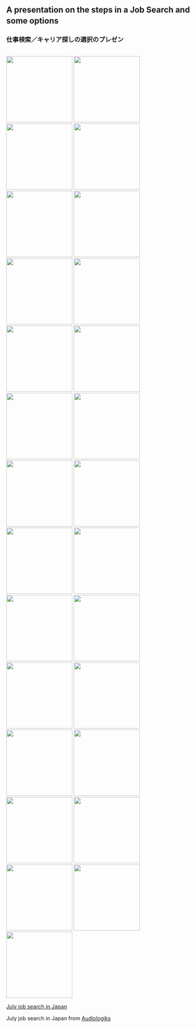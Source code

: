 ## A presentation on the steps in a Job Search and some options　

### 仕事検索／キャリア探しの選択のプレゼン
|     |       |       |
| ----| ----  | ----  |
  <img src="https://s3-ap-northeast-1.amazonaws.com/all-jp-1/img/meetup/July+Job+Search/July+Job+Search.pptx.jpg" width="175">
  <img src="https://s3-ap-northeast-1.amazonaws.com/all-jp-1/img/meetup/July+Job+Search/July+Job+Search.pptx+(1).jpg"width="175">
  <img src="https://s3-ap-northeast-1.amazonaws.com/all-jp-1/img/meetup/July+Job+Search/July+Job+Search.pptx+(2).jpg" width="175">
  <img src="https://s3-ap-northeast-1.amazonaws.com/all-jp-1/img/meetup/July+Job+Search/July+Job+Search.pptx+(3).jpg" width="175">
  <img src="https://s3-ap-northeast-1.amazonaws.com/all-jp-1/img/meetup/July+Job+Search/July+Job+Search.pptx+(4).jpg" width="175">
  <img src="https://s3-ap-northeast-1.amazonaws.com/all-jp-1/img/meetup/July+Job+Search/July+Job+Search.pptx+(5).jpg" width="175">
  <img src="https://s3-ap-northeast-1.amazonaws.com/all-jp-1/img/meetup/July+Job+Search/July+Job+Search.pptx+(6).jpg" width="175">
  <img src="https://s3-ap-northeast-1.amazonaws.com/all-jp-1/img/meetup/July+Job+Search/July+Job+Search.pptx+(7).jpg" width="175">
  <img src="https://s3-ap-northeast-1.amazonaws.com/all-jp-1/img/meetup/July+Job+Search/July+Job+Search.pptx+(8).jpg" width="175">
  <img src="https://s3-ap-northeast-1.amazonaws.com/all-jp-1/img/meetup/July+Job+Search/July+Job+Search.pptx+(9).jpg" width="175">
  <img src="https://s3-ap-northeast-1.amazonaws.com/all-jp-1/img/meetup/July+Job+Search/July+Job+Search.pptx+(10).jpg" width="175">
  <img src="https://s3-ap-northeast-1.amazonaws.com/all-jp-1/img/meetup/July+Job+Search/July+Job+Search.pptx+(11).jpg" width="175">
  <img src="https://s3-ap-northeast-1.amazonaws.com/all-jp-1/img/meetup/July+Job+Search/July+Job+Search.pptx+(12).jpg" width="175">
  <img src="https://s3-ap-northeast-1.amazonaws.com/all-jp-1/img/meetup/July+Job+Search/July+Job+Search.pptx+(13).jpg" width="175">
  <img src="https://s3-ap-northeast-1.amazonaws.com/all-jp-1/img/meetup/July+Job+Search/July+Job+Search.pptx+(14).jpg" width="175">
  <img src="https://s3-ap-northeast-1.amazonaws.com/all-jp-1/img/meetup/July+Job+Search/July+Job+Search.pptx+(15).jpg" width="175">
  <img src="https://s3-ap-northeast-1.amazonaws.com/all-jp-1/img/meetup/July+Job+Search/July+Job+Search.pptx+(16).jpg" width="175">
  <img src="https://s3-ap-northeast-1.amazonaws.com/all-jp-1/img/meetup/July+Job+Search/July+Job+Search.pptx+(17).jpg" width="175">
  <img src="https://s3-ap-northeast-1.amazonaws.com/all-jp-1/img/meetup/July+Job+Search/July+Job+Search.pptx+(18).jpg" width="175">
  <img src="https://s3-ap-northeast-1.amazonaws.com/all-jp-1/img/meetup/July+Job+Search/July+Job+Search.pptx+(19).jpg" width="175">
  <img src="https://s3-ap-northeast-1.amazonaws.com/all-jp-1/img/meetup/July+Job+Search/July+Job+Search.pptx+(20).jpg" width="175">
  <img src="https://s3-ap-northeast-1.amazonaws.com/all-jp-1/img/meetup/July+Job+Search/July+Job+Search.pptx+(21).jpg" width="175">
  <img src="https://s3-ap-northeast-1.amazonaws.com/all-jp-1/img/meetup/July+Job+Search/July+Job+Search.pptx+(22).jpg" width="175">
  <img src="https://s3-ap-northeast-1.amazonaws.com/all-jp-1/img/meetup/July+Job+Search/July+Job+Search.pptx+(23).jpg" width="175">
  <img src="https://s3-ap-northeast-1.amazonaws.com/all-jp-1/img/meetup/July+Job+Search/July+Job+Search.pptx+(24).jpg" width="175">
  <img src="https://s3-ap-northeast-1.amazonaws.com/all-jp-1/img/meetup/July+Job+Search/July+Job+Search.pptx+(25).jpg" width="175">
  <img src="https://s3-ap-northeast-1.amazonaws.com/all-jp-1/img/meetup/July+Job+Search/July+Job+Search.pptx+(26).jpg" width="175">

[July job search in Japan](https://www.slideshare.net/thjonz/july-job-search-in-japan)

July job search in Japan from [Audiologiks](https://www.slideshare.net/thjonz)
